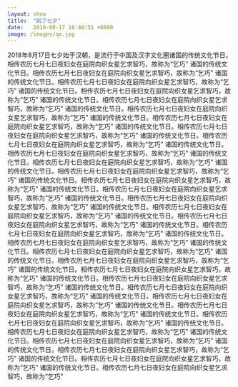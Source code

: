 ```yaml
---
layout: show
title:  "别了七夕"
date:   2018-08-17 18:48:51 +0800
image: /images/qx.jpg
---
```

2018年8月17日七夕始于汉朝，是流行于中国及汉字文化圈诸国的传统文化节日。相传农历七月七日夜妇女在庭院向织女星乞求智巧，故称为“乞巧”
诸国的传统文化节日。相传农历七月七日夜妇女在庭院向织女星乞求智巧，故称为“乞巧”
诸国的传统文化节日。相传农历七月七日夜妇女在庭院向织女星乞求智巧，故称为“乞巧”
诸国的传统文化节日。相传农历七月七日夜妇女在庭院向织女星乞求智巧，故称为“乞巧”
诸国的传统文化节日。相传农历七月七日夜妇女在庭院向织女星乞求智巧，故称为“乞巧”
诸国的传统文化节日。相传农历七月七日夜妇女在庭院向织女星乞求智巧，故称为“乞巧”
诸国的传统文化节日。相传农历七月七日夜妇女在庭院向织女星乞求智巧，故称为“乞巧”
诸国的传统文化节日。相传农历七月七日夜妇女在庭院向织女星乞求智巧，故称为“乞巧”
诸国的传统文化节日。相传农历七月七日夜妇女在庭院向织女星乞求智巧，故称为“乞巧”
诸国的传统文化节日。相传农历七月七日夜妇女在庭院向织女星乞求智巧，故称为“乞巧”
诸国的传统文化节日。相传农历七月七日夜妇女在庭院向织女星乞求智巧，故称为“乞巧”
诸国的传统文化节日。相传农历七月七日夜妇女在庭院向织女星乞求智巧，故称为“乞巧”
诸国的传统文化节日。相传农历七月七日夜妇女在庭院向织女星乞求智巧，故称为“乞巧”
诸国的传统文化节日。相传农历七月七日夜妇女在庭院向织女星乞求智巧，故称为“乞巧”
诸国的传统文化节日。相传农历七月七日夜妇女在庭院向织女星乞求智巧，故称为“乞巧”
诸国的传统文化节日。相传农历七月七日夜妇女在庭院向织女星乞求智巧，故称为“乞巧”
诸国的传统文化节日。相传农历七月七日夜妇女在庭院向织女星乞求智巧，故称为“乞巧”
诸国的传统文化节日。相传农历七月七日夜妇女在庭院向织女星乞求智巧，故称为“乞巧”
诸国的传统文化节日。相传农历七月七日夜妇女在庭院向织女星乞求智巧，故称为“乞巧”
诸国的传统文化节日。相传农历七月七日夜妇女在庭院向织女星乞求智巧，故称为“乞巧”
诸国的传统文化节日。相传农历七月七日夜妇女在庭院向织女星乞求智巧，故称为“乞巧”
诸国的传统文化节日。相传农历七月七日夜妇女在庭院向织女星乞求智巧，故称为“乞巧”
诸国的传统文化节日。相传农历七月七日夜妇女在庭院向织女星乞求智巧，故称为“乞巧”
诸国的传统文化节日。相传农历七月七日夜妇女在庭院向织女星乞求智巧，故称为“乞巧”
诸国的传统文化节日。相传农历七月七日夜妇女在庭院向织女星乞求智巧，故称为“乞巧”
诸国的传统文化节日。相传农历七月七日夜妇女在庭院向织女星乞求智巧，故称为“乞巧”
诸国的传统文化节日。相传农历七月七日夜妇女在庭院向织女星乞求智巧，故称为“乞巧”
诸国的传统文化节日。相传农历七月七日夜妇女在庭院向织女星乞求智巧，故称为“乞巧”
诸国的传统文化节日。相传农历七月七日夜妇女在庭院向织女星乞求智巧，故称为“乞巧”
诸国的传统文化节日。相传农历七月七日夜妇女在庭院向织女星乞求智巧，故称为“乞巧”
诸国的传统文化节日。相传农历七月七日夜妇女在庭院向织女星乞求智巧，故称为“乞巧”
诸国的传统文化节日。相传农历七月七日夜妇女在庭院向织女星乞求智巧，故称为“乞巧”
